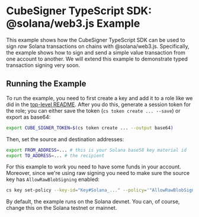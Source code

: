 # CubeSigner TypeScript SDK: @solana/web3.js Example

This example shows how the CubeSigner TypeScript SDK can be used to sign _raw_
Solana transactions on chains with @solana/web3.js. Specifically, the example
shows how to sign and send a simple value transaction from one account to
another. We will extend this example to demonstrate typed transaction signing
very soon.

## Running the Example

To run the example, you need to first create a key and add it to a role like we
did in the [top-level README](../../README.md). After you do this, generate a
session token for the role; you can either save the token (`cs token create ... --save`)
or export as base64:

```bash
export CUBE_SIGNER_TOKEN=$(cs token create ... --output base64)
```

Then, set the source and destination addresses:

```bash
export FROM_ADDRESS=... # this is your Solana base58 key material id
export TO_ADDRESS=... # the recipient
```

For this example to work you need to have some funds in your account.
Moreover, since we're using raw signing you need to make sure the source key has `AllowRawBlobSigning` enabled:

```bash
cs key set-policy --key-id="Key#Solana_..." --policy='"AllowRawBlobSigning"'
```

By default, the example runs on the Solana devnet. You can, of course, change
this on the Solana testnet or mainnet.
